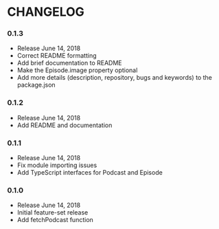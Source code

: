 # CHANGELOG

### 0.1.3
- Release June 14, 2018
- Correct README formatting
- Add brief documentation to README
- Make the Episode.image property optional
- Add more details (description, repository, bugs and keywords) to the package.json

### 0.1.2
- Release June 14, 2018
- Add README and documentation

### 0.1.1
- Release June 14, 2018
- Fix module importing issues
- Add TypeScript interfaces for Podcast and Episode

### 0.1.0
- Release June 14, 2018
- Initial feature-set release
- Add fetchPodcast function
